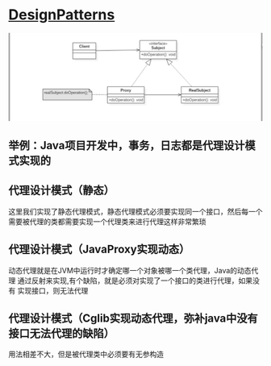 # [DesignPatterns](../../../../../README.md)

![Image text](../../../../../img/代理设计模式.png)

## 举例：Java项目开发中，事务，日志都是代理设计模式实现的

## 代理设计模式（静态）

这里我们实现了静态代理模式，静态代理模式必须要实现同一个接口，然后每一个
需要被代理的类都需要实现一个代理类来进行代理这样非常繁琐

## 代理设计模式（JavaProxy实现动态）

动态代理就是在JVM中运行时才确定哪一个对象被哪一个类代理，Java的动态代理
通过反射来实现,有个缺陷，就是必须对实现了一个接口的类进行代理，如果没有
实现接口，则无法代理

## 代理设计模式（Cglib实现动态代理，弥补java中没有接口无法代理的缺陷）

用法相差不大，但是被代理类中必须要有无参构造



